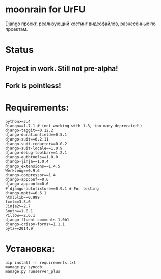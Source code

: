moonrain for UrFU
=================


Django проект, реализующий хостинг видеофайлов, разнесённых по проектам.

Status
======

## Project in work. Still not pre-alpha!
## Fork is pointless!
    

Requirements:
=============

    python>=3.4
    Django==1.7.1 # (not working with 1.8, too many deprecated!)
    django-taggit==0.12.2
    django-durationfield==0.5.1
    django-suit==0.2.11
    django-suit-redactor==0.0.2
    django-suit-locale==1.0.9
    django-debug-toolbar==1.2.1
    django-authtools==1.0.0
    django-jinja==1.0.4
    django_extensions==1.4.5
    Werkzeug==0.9.6
    django-compressor==1.4
    django-appconf==0.6
    django-appconf==0.6
    # django-autofixture==0.9.1 # For testing
    django-mptt==0.6.1
    html5lib==0.999
    lxml==3.3.6
    Jinja2>=2.7
    South==1.0.1
    Pillow==2.6.1
    django-fluent-comments 1.0b1
    django-crispy-forms>=1.1.1
    pytz==2014.9

Установка:
=========
    pip install -r requirements.txt
    manage.py syncdb
    manage.py runserver_plus

